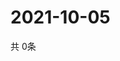 # 2021-10-05
  共 0条

  <!-- BEGIN -->
  <!-- 最后更新时间Tue Oct 05 2021 21:03:06 GMT+0000 (Coordinated Universal Time) -->
  
  <!-- END -->
  
  